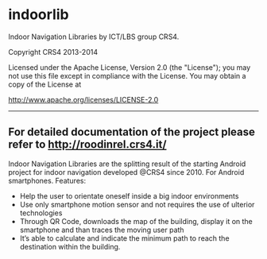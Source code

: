 indoorlib
=========

Indoor Navigation Libraries
by ICT/LBS group CRS4.

Copyright CRS4 2013-2014

   Licensed under the Apache License, Version 2.0 (the "License");
   you may not use this file except in compliance with the License.
   You may obtain a copy of the License at

   http://www.apache.org/licenses/LICENSE-2.0


--------
For detailed documentation of the project please refer to http://roodinrel.crs4.it/
--------

Indoor Navigation Libraries are the splitting result of the starting 
Android project for indoor navigation developed @CRS4 since 2010. 
For Android smartphones. Features:
- Help the user to orientate oneself inside a big indoor environments
- Use only smartphone motion sensor and not requires the use of ulterior technologies
- Through QR Code, downloads the map of the building, display it on the smartphone and than traces the moving user path
- It’s able to calculate and indicate the minimum path to reach the destination within the building.


